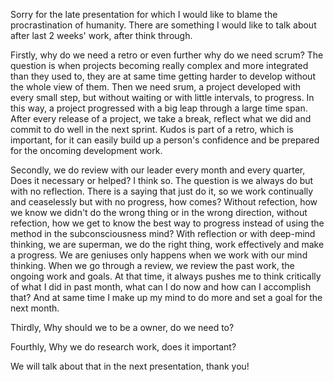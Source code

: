 
Sorry for the late presentation for which I would like to blame the procrastination of humanity. There are something I would like to talk about after last 2 weeks' work, after think through.

Firstly, why do we need a retro or even further why do we need scrum? The question is when projects becoming really complex and more integrated than they used to, they are at same time getting harder to develop without the whole view of them. Then we need srum, a project developed with every small step, but without waiting or with little intervals, to progress. In this way, a project progressed with a big leap through a large time span. After every release of a project, we take a break, reflect what we did and commit to do well in the next sprint. Kudos is part of a retro, which is important, for it can easily build up a person's confidence and be prepared for the oncoming development work.

Secondly, we do review with our leader every month and every quarter, Does it necessary or helped? I think so. The question is we always do but with no reflection. There is a saying that just do it, so we work continually and ceaselessly but with no progress, how comes? Without refection, how we know we didn't do the wrong thing or in the wrong direction, without refection, how we get to know the best way to progress instead of using the method in the subconsciousness mind? With reflection or with deep-mind thinking, we are superman, we do the right thing, work effectively and make a progress. We are geniuses only happens when we work with our mind thinking. When we go through a review, we review the past work, the ongoing work and goals. At that time, it always pushes me to think critically of what I did in past month, what can I do now and how can I accomplish that? And at same time I make up my mind to do more and set a goal for the next month.

Thirdly, Why should we to be a owner, do we need to? 

Fourthly, Why we do research work, does it important?

We will talk about that in the next presentation, thank you!